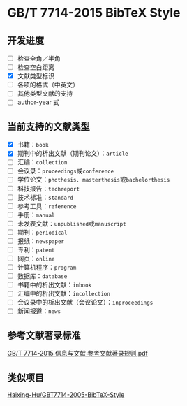 # GB/T 7714-2015 BibTeX Style

## 开发进度

- [ ] 检查全角／半角
- [ ] 检查空白距离
- [x] 文献类型标识
- [ ] 各项的格式（中英文）
- [ ] 其他类型文献的支持
- [ ] author-year 式

## 当前支持的文献类型

- [x] 书籍：`book`
- [x] 期刊中的析出文献（期刊论文）：`article`
- [ ] 汇编：`collection`
- [ ] 会议录：`proceedings`或`conference`
- [ ] 学位论文：`phdthesis`、`masterthesis`或`bachelorthesis`
- [ ] 科技报告：`techreport`
- [ ] 技术标准：`standard`
- [ ] 参考工具：`reference`
- [ ] 手册：`manual`
- [ ] 未发表文献：`unpublished`或`manuscript`
- [ ] 期刊：`periodical`
- [ ] 报纸：`newspaper`
- [ ] 专利：`patent`
- [ ] 网页：`online`
- [ ] 计算机程序：`program`
- [ ] 数据库：`database`
- [ ] 书籍中的析出文献：`inbook`
- [ ] 汇编中的析出文献：`incollection`
- [ ] 会议录中的析出文献（会议论文）：`inproceedings`
- [ ] 新闻报道：`news`

## 参考文献著录标准

[GB/T 7714-2015 信息与文献 参考文献著录规则.pdf](https://github.com/Haixing-Hu/GBT7714-2005-BibTeX-Style/files/153951/GBT.7714-2015.pdf)


## 类似项目

[Haixing-Hu/GBT7714-2005-BibTeX-Style](https://github.com/Haixing-Hu/GBT7714-2005-BibTeX-Style)

